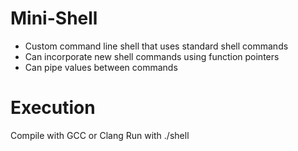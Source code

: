# Mini-Shell
- Custom command line shell that uses standard shell commands
- Can incorporate new shell commands using function pointers
- Can pipe values between commands

# Execution
Compile with GCC or Clang
Run with ./shell
